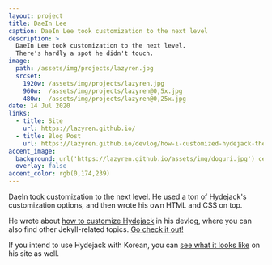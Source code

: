```yaml
---
layout: project
title: DaeIn Lee
caption: DaeIn Lee took customization to the next level
description: >
  DaeIn Lee took customization to the next level.
  There's hardly a spot he didn't touch.
image: 
  path: /assets/img/projects/lazyren.jpg
  srcset:
    1920w: /assets/img/projects/lazyren.jpg
    960w:  /assets/img/projects/lazyren@0,5x.jpg
    480w:  /assets/img/projects/lazyren@0,25x.jpg
date: 14 Jul 2020
links:
  - title: Site
    url: https://lazyren.github.io/
  - title: Blog Post
    url: https://lazyren.github.io/devlog/how-i-customized-hydejack-theme.html
accent_image: 
  background: url('https://lazyren.github.io/assets/img/doguri.jpg') center/cover
  overlay: false
accent_color: rgb(0,174,239)
---
```


DaeIn took customization to the next level.
He used a ton of Hydejack's customization options, and then wrote his own HTML and CSS on top.

He wrote about [how to customize Hydejack](https://lazyren.github.io/devlog/how-i-customized-hydejack-theme.html) in his devlog,
where you can also find other Jekyll-related topics. [Go check it out!](https://lazyren.github.io/devlog/)

If you intend to use Hydejack with Korean, you can [see what it looks like](https://lazyren.github.io/review/various-keyboard-layouts.html) on his site as well.

<script type="module">
  const classes = document.body.classList.toString();
  document.body.classList.add('dark-mode');
  document.querySelector('hy-push-state').addEventListener('after', () => setTimeout(() => document.body.setAttribute('class', classes), 700), { once: true });
</script>